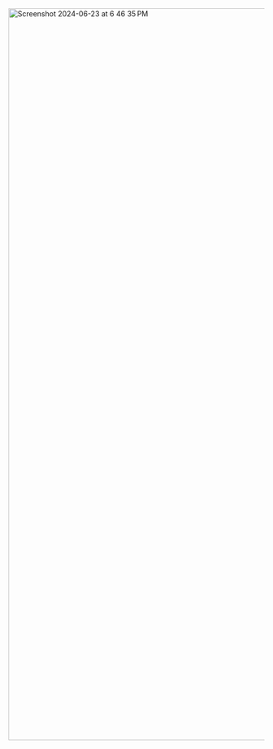 <img width="1440" alt="Screenshot 2024-06-23 at 6 46 35 PM" src="https://github.com/supriya224/MultiStep-login-fom/assets/52038704/869a4f3e-4d59-423f-8d80-9a822138afcf">
